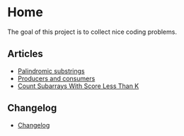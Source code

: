 # Home

The goal of this project is to collect nice coding problems.

## Articles
- [Palindromic substrings](palindromic_substrings.md)
- [Producers and consumers](producers_consumers.md)
- [Count Subarrays With Score Less Than K](count_subarrays_with_score_less_than_K.md)

## Changelog
- [Changelog](changelog.md)
